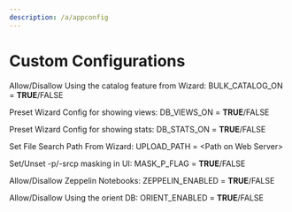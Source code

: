 ```yaml
---
description: /a/appconfig
---
```


# Custom Configurations

Allow/Disallow Using the catalog feature from Wizard: BULK_CATALOG_ON = **TRUE**/FALSE

Preset Wizard Config for showing views: DB_VIEWS_ON = **TRUE**/FALSE

Preset Wizard Config for showing stats: DB_STATS_ON = **TRUE**/FALSE

Set File Search Path From Wizard: UPLOAD_PATH = \<Path on Web Server>

Set/Unset -p/-srcp masking in UI: MASK_P_FLAG = **TRUE**/FALSE

Allow/Disallow Zeppelin Notebooks: ZEPPELIN_ENABLED = **TRUE**/FALSE

Allow/Disallow Using the orient DB: ORIENT_ENABLED = **TRUE**/FALSE
